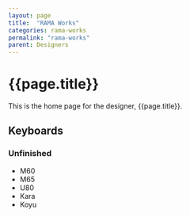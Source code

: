 ```yaml
---
layout: page
title:  "RAMA Works"
categories: rama-works
permalink: "rama-works"
parent: Designers
---
```

# {{page.title}}

This is the home page for the designer, {{page.title}}.

## Keyboards

### Unfinished

- M60
- M65
- U80
- Kara
- Koyu
